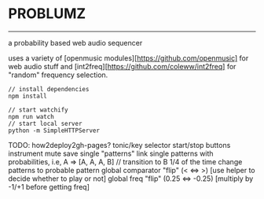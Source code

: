 # PROBLUMZ
-----------------------------

a probability based web audio sequencer

uses a variety of [openmusic modules][https://github.com/openmusic] for web audio stuff and [int2freq][https://github.com/coleww/int2freq] for "random" frequency selection.


```
// install dependencies
npm install

// start watchify
npm run watch
// start local server
python -m SimpleHTTPServer
```

TODO:
how2deploy2gh-pages?
tonic/key selector
start/stop buttons
instrument mute
save single "patterns"
link single patterns with probabilities, i.e, A => [A, A, A, B] // transition to B 1/4 of the time
change patterns to probable pattern
global comparator "flip" (< <=> >) [use helper to decide whether to play or not]
global freq "flip" (0.25 <=> -0.25) [multiply by -1/+1 before getting freq]